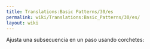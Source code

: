 ```yaml
---
title: Translations:Basic Patterns/30/es
permalink: wiki/Translations:Basic_Patterns/30/es/
layout: wiki
---
```


Ajusta una subsecuencia en un paso usando corchetes:
